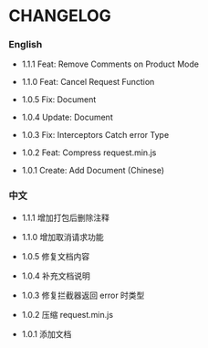 # CHANGELOG

### English

- 1.1.1 Feat: Remove Comments on Product Mode

- 1.1.0 Feat: Cancel Request Function

- 1.0.5 Fix: Document

- 1.0.4 Update: Document

- 1.0.3 Fix: Interceptors Catch error Type

- 1.0.2 Feat: Compress request.min.js

- 1.0.1 Create: Add Document (Chinese)

### 中文

- 1.1.1 增加打包后删除注释

- 1.1.0 增加取消请求功能

- 1.0.5 修复文档内容

- 1.0.4 补充文档说明

- 1.0.3 修复拦截器返回 error 时类型

- 1.0.2 压缩 request.min.js

- 1.0.1 添加文档
